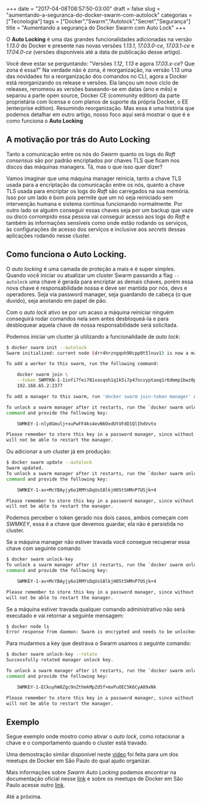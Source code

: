 +++
date = "2017-04-08T08:57:50-03:00"
draft = false
slug = "aumentando-a-seguranca-do-docker-swarm-com-autolock"
categorias = ["Tecnologia"]
tags = ["Docker","Swarm","Autolock","Secret","Segurança"]
title = "Aumentando a segurança do Docker Swarm com Auto Lock"
+++

O **Auto Locking** é uma das grandes funcionalidades adicionadas na versão *1.13.0* do Docker e presente nas novas versões *1.13.1*, *17.03.0-ce*, *17.03.1-ce* e *17.04.0-ce* (versões disponíveis até a data de publicação desse artigo). 

Você deve estar se perguntando: "Versões *1.12*, *1.13* e agora *17.03.x-ce*? Que zona é essa?" Na verdade não é zona, é reorganização, na versão 1.13 uma das novidades foi a reorganização dos comandos no CLI, agora a Docker está reorganizando os release e versões. Ela lançou um novo ciclo de releases, renomeou as versões baseando-se em datas (ano e mês) e separou a parte open source, Docker CE (community edition) da parte proprietária com licensa e com planos de suporte da própria Docker, o EE (enterprise edition). Resumindo reorganização. Mas essa é uma história que podemos detalhar em outro artigo, nosso foco aqui será mostrar o que é e como funciona o **Auto Locking**

## A motivação por trás do Auto Locking

Tanto a comunicação entre os nós do *Swarm* quanto os logs do *Raft consensus* são por padrão encriptados por chaves TLS que ficam nos discos das máquinas managers. Tá, mas o que isso quer dizer?

Vamos imaginar que uma máquina manager reinicia, tanto a chave TLS usada para a encriptação da comunicação entre os nós, quanto a chave TLS usada para encriptar os logs do *Raft* são carregados na sua memória. Isso por um lado é bom pois permite que um nó seja reiniciado sem intervenção humana e sistema continua funcionando normalmente. Por outro lado se alguém conseguir essas chaves seja por um backup que vaze ou disco corrompido essa pessoa vai conseguir acesso aos logs do *Raft* e também às informações sensíveis como onde estão rodando os serviços, às configurações de acesso dos serviços e inclusive aos *secrets* dessas aplicações rodando nesse cluster.

## Como funciona o Auto Locking.

O *auto locking* é uma camada de proteção a mais e é super simples. Quando você iniciar ou atualizar um cluster Swarm passando a flag `--autolock` uma chave é gerada para encriptar as demais chaves, porém essa nova chave é responsabilidade nossa e deve ser mantida por nós, devs e operadores. Seja via password manager, seja guardando de cabeça (o que duvido), seja anotando em papel de pão.

Com o *auto lock* ativo se por um acaso a máquina reiniciar ninguém conseguirá rodar comandos nela sem antes desbloqueá-la e para desbloquear aquela chave de nossa responsabilidade será solicitada.

Podemos iniciar um cluster já utilizando a funcionalidade de *auto lock*:

```bash
$ docker swarm init --autolock
Swarm initialized: current node (drr4hrzngqoh90cpp0t5lnuv1) is now a manager.

To add a worker to this swarm, run the following command:

    docker swarm join \
    --token SWMTKN-1-1infi7fei781xasqoh1q1k5i7p47ocvyptaoq1r6dmmp1bwz0p-e37ividr81a45qzhq9ptkb836 \
    192.168.65.2:2377

To add a manager to this swarm, run 'docker swarm join-token manager' and follow the instructions.

To unlock a swarm manager after it restarts, run the `docker swarm unlock`
command and provide the following key:

    SWMKEY-1-nly8Gmulj+xuPwFF4ks4evN6OxdUtVFdD1QlIhdVvto

Please remember to store this key in a password manager, since without it you
will not be able to restart the manager.
```

Ou adicionar a um cluster já em produção:

```bash
$ docker swarm update --autolock
Swarm updated.
To unlock a swarm manager after it restarts, run the `docker swarm unlock`
command and provide the following key:

    SWMKEY-1-av+McYBAyjy6o1RMYsDqUsS8lkjH05t5HMnP7USjk+4

Please remember to store this key in a password manager, since without it you
will not be able to restart the manager.
```

Podemos perceber o token gerado nos dois casos, ambos começam com *SWMKEY*, essa é a chave que devemos guardar, ela não é persistida no cluster.

Se a máquina manager não estiver travada você consegue recuperar essa chave com seguinte comando

```bash
$ docker swarm unlock-key
To unlock a swarm manager after it restarts, run the `docker swarm unlock`
command and provide the following key:

    SWMKEY-1-av+McYBAyjy6o1RMYsDqUsS8lkjH05t5HMnP7USjk+4

Please remember to store this key in a password manager, since without it you
will not be able to restart the manager.
```

Se a máquina estiver travada qualquer comando administrativo não será executado e vai retornar a seguinte mensagem:


```bash
$ docker node ls
Error response from daemon: Swarm is encrypted and needs to be unlocked before it can be used. Please use "docker swarm unlock" to unlock it.
```

Para mudarmos a key que destrava o Swarm usamos o seguinte comando:


```bash
$ docker swarm unlock-key --rotate
Successfully rotated manager unlock key.

To unlock a swarm manager after it restarts, run the `docker swarm unlock`
command and provide the following key:

    SWMKEY-1-ECkuyhW8Zgc9nZthmkMpZd5f+mxPuOEC5K6CyA89xNk

Please remember to store this key in a password manager, since without it you
will not be able to restart the manager.
```

## Exemplo
	
Segue exemplo onde mostro como ativar o *auto lock*, como rotacionar a chave e o comportamento quando o cluster está travado.

<script type="text/javascript" src="https://asciinema.org/a/111981.js" id="asciicast-111981" async data-autoplay="true" data-loop="true"></script>	
Uma demostração similar disponível neste [video](https://youtu.be/sPwvz_gsLGw) foi feita para um dos meetups de Docker em São Paulo do qual ajudo organizar.

Mais informações sobre *Swarm Auto Locking* podemos encontrar na documentação oficial nesse [link](https://docs.docker.com/engine/swarm/swarm_manager_locking/) e sobre os meetups de Docker em São Paulo acesse outro [link](https://www.meetup.com/Docker-Sao-Paulo/).


Até a próxima.